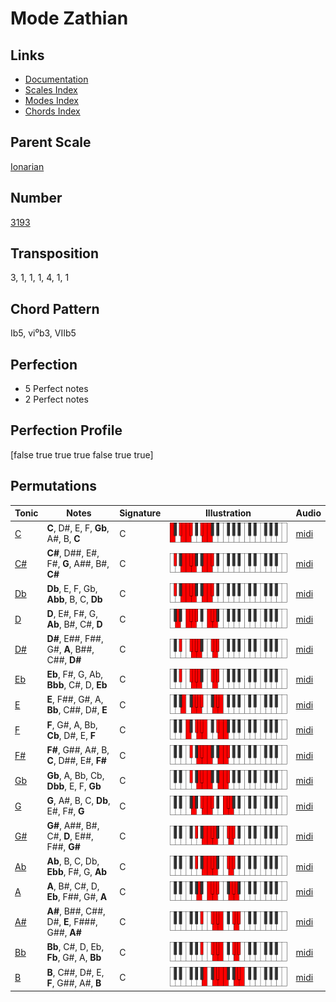 # Mode Zathian

## Links

- [Documentation](README.md)
- [Scales Index](Scales.md)
- [Modes Index](Modes.md)
- [Chords Index](Chords.md)

## Parent Scale

[Ionarian](ScaleIonarian.md)

## Number

[3193](https://ianring.com/musictheory/scales/3193)

## Transposition

3, 1, 1, 1, 4, 1, 1

## Chord Pattern

Ib5, vi⁰b3, VIIb5

## Perfection

- 5 Perfect notes
- 2 Perfect notes

## Perfection Profile

[false true true true false true true]

## Permutations

| Tonic | Notes | Signature | Illustration | Audio |
|-------|-------|-----------|--------------|-------|
| [C](ModeCNaturalZathian.md) | **C**, D#, E, F, **Gb**, A#, B, **C** | C | ![CNaturalZathian](ModeCNaturalZathian.png) | [midi](https://github.com/edipermadi/music/blob/main/docs/ModeCNaturalZathian.mid?raw=true) |
| [C#](ModeCSharpZathian.md) | **C#**, D##, E#, F#, **G**, A##, B#, **C#** | C | ![CSharpZathian](ModeCSharpZathian.png) | [midi](https://github.com/edipermadi/music/blob/main/docs/ModeCSharpZathian.mid?raw=true) |
| [Db](ModeDFlatZathian.md) | **Db**, E, F, Gb, **Abb**, B, C, **Db** | C | ![DFlatZathian](ModeDFlatZathian.png) | [midi](https://github.com/edipermadi/music/blob/main/docs/ModeDFlatZathian.mid?raw=true) |
| [D](ModeDNaturalZathian.md) | **D**, E#, F#, G, **Ab**, B#, C#, **D** | C | ![DNaturalZathian](ModeDNaturalZathian.png) | [midi](https://github.com/edipermadi/music/blob/main/docs/ModeDNaturalZathian.mid?raw=true) |
| [D#](ModeDSharpZathian.md) | **D#**, E##, F##, G#, **A**, B##, C##, **D#** | C | ![DSharpZathian](ModeDSharpZathian.png) | [midi](https://github.com/edipermadi/music/blob/main/docs/ModeDSharpZathian.mid?raw=true) |
| [Eb](ModeEFlatZathian.md) | **Eb**, F#, G, Ab, **Bbb**, C#, D, **Eb** | C | ![EFlatZathian](ModeEFlatZathian.png) | [midi](https://github.com/edipermadi/music/blob/main/docs/ModeEFlatZathian.mid?raw=true) |
| [E](ModeENaturalZathian.md) | **E**, F##, G#, A, **Bb**, C##, D#, **E** | C | ![ENaturalZathian](ModeENaturalZathian.png) | [midi](https://github.com/edipermadi/music/blob/main/docs/ModeENaturalZathian.mid?raw=true) |
| [F](ModeFNaturalZathian.md) | **F**, G#, A, Bb, **Cb**, D#, E, **F** | C | ![FNaturalZathian](ModeFNaturalZathian.png) | [midi](https://github.com/edipermadi/music/blob/main/docs/ModeFNaturalZathian.mid?raw=true) |
| [F#](ModeFSharpZathian.md) | **F#**, G##, A#, B, **C**, D##, E#, **F#** | C | ![FSharpZathian](ModeFSharpZathian.png) | [midi](https://github.com/edipermadi/music/blob/main/docs/ModeFSharpZathian.mid?raw=true) |
| [Gb](ModeGFlatZathian.md) | **Gb**, A, Bb, Cb, **Dbb**, E, F, **Gb** | C | ![GFlatZathian](ModeGFlatZathian.png) | [midi](https://github.com/edipermadi/music/blob/main/docs/ModeGFlatZathian.mid?raw=true) |
| [G](ModeGNaturalZathian.md) | **G**, A#, B, C, **Db**, E#, F#, **G** | C | ![GNaturalZathian](ModeGNaturalZathian.png) | [midi](https://github.com/edipermadi/music/blob/main/docs/ModeGNaturalZathian.mid?raw=true) |
| [G#](ModeGSharpZathian.md) | **G#**, A##, B#, C#, **D**, E##, F##, **G#** | C | ![GSharpZathian](ModeGSharpZathian.png) | [midi](https://github.com/edipermadi/music/blob/main/docs/ModeGSharpZathian.mid?raw=true) |
| [Ab](ModeAFlatZathian.md) | **Ab**, B, C, Db, **Ebb**, F#, G, **Ab** | C | ![AFlatZathian](ModeAFlatZathian.png) | [midi](https://github.com/edipermadi/music/blob/main/docs/ModeAFlatZathian.mid?raw=true) |
| [A](ModeANaturalZathian.md) | **A**, B#, C#, D, **Eb**, F##, G#, **A** | C | ![ANaturalZathian](ModeANaturalZathian.png) | [midi](https://github.com/edipermadi/music/blob/main/docs/ModeANaturalZathian.mid?raw=true) |
| [A#](ModeASharpZathian.md) | **A#**, B##, C##, D#, **E**, F###, G##, **A#** | C | ![ASharpZathian](ModeASharpZathian.png) | [midi](https://github.com/edipermadi/music/blob/main/docs/ModeASharpZathian.mid?raw=true) |
| [Bb](ModeBFlatZathian.md) | **Bb**, C#, D, Eb, **Fb**, G#, A, **Bb** | C | ![BFlatZathian](ModeBFlatZathian.png) | [midi](https://github.com/edipermadi/music/blob/main/docs/ModeBFlatZathian.mid?raw=true) |
| [B](ModeBNaturalZathian.md) | **B**, C##, D#, E, **F**, G##, A#, **B** | C | ![BNaturalZathian](ModeBNaturalZathian.png) | [midi](https://github.com/edipermadi/music/blob/main/docs/ModeBNaturalZathian.mid?raw=true) |
